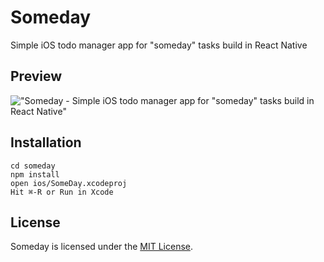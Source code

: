 # Someday
Simple iOS todo manager app for "someday" tasks build in React Native

Preview
------------
!["Someday - Simple iOS todo manager app for "someday" tasks build in React Native"](http://dsh.re/7af27) 

Installation
------------

    cd someday
    npm install
    open ios/SomeDay.xcodeproj
    Hit ⌘-R or Run in Xcode

License
------------
Someday is licensed under the [MIT License](https://tldrlegal.com/l/mit).